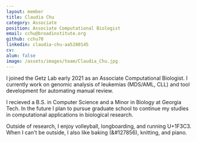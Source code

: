 ```yaml
---
layout: member
title: Claudia Chu
category: Associate
position: Associate Computational Biologist
email: cchu@broadinstitute.org
github: cchu70
linkedin: claudia-chu-aa5280145
cv:
alum: false
image: /assets/images/team/Claudia_Chu.jpg
---
```


I joined the Getz Lab early 2021 as an Associate Computational Biologist. I currently work on genomic analysis of leukemias (MDS/AML, CLL) and tool development for automating manual review. 

I recieved a B.S. in Computer Science and a Minor in Biology at Georgia Tech. In the future I plan to pursue graduate school to continue my studies in computational applications in biological research. 

Outside of research, I enjoy volleyball, longboarding, and running U+1F3C3. When I can't be outside, I also like baking (&#127856), knitting, and piano.
